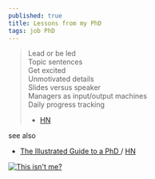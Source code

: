 ```yaml
---
published: true
title: Lessons from my PhD
tags: job PhD
---
```

> Lead or be led  
> Topic sentences  
> Get excited  
> Unmotivated details  
> Slides versus speaker  
> Managers as input/output machines  
> Daily progress tracking  
>  - [HN](https://news.ycombinator.com/item?id=29716076)

see also
- [	The Illustrated Guide to a PhD ](https://matt.might.net/articles/phd-school-in-pictures/?_nospa=true) / [HN](https://news.ycombinator.com/item?id=42671512)

[![This isn't me?](https://davidstephens.uk/assets/images/posts/home-server.jpg)](https://davidstephens.uk/2019/01/02/an-update-on-ansible-nas/)

